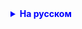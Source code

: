 <details style="margin-top: 16px">
  <summary style="cursor: pointer; color: blue;"><b>На русском</b></summary>

Необходимо решить две задачи в одном проекте (можно решить в одном файле, а можно создать два)

1. в мире 5 миллиардов звезд, вокруг каждой из них в среднем обращается 4 планеты. Сколько планет в мире? Ответ прислать кодом
2. Обед в школе стоит 5 евро, сколько надо дать ребенку на месяц, если он учится 21 день в месяц? Ответ прислать кодом

Решить задачи с помощью создания переменных


</details>
